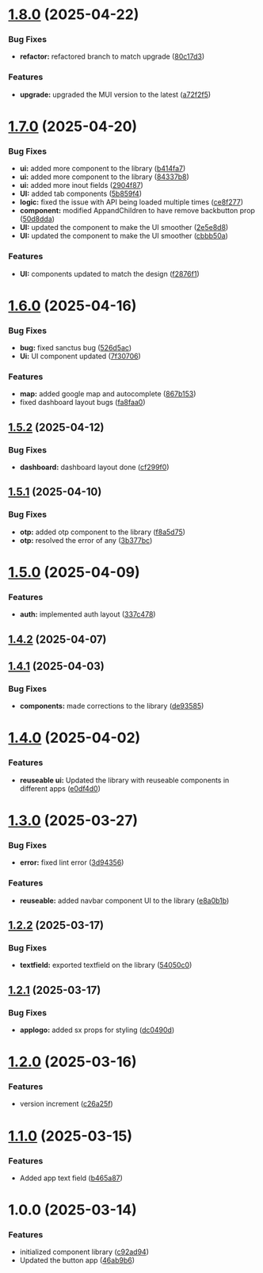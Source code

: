 # [1.8.0](https://gitlab.com/flxfleet-frontend-apps/component-library/compare/v1.7.0...v1.8.0) (2025-04-22)


### Bug Fixes

* **refactor:** refactored branch to match upgrade ([80c17d3](https://gitlab.com/flxfleet-frontend-apps/component-library/commit/80c17d3e9a5560ae3531dbf5aca33620db21e182))


### Features

* **upgrade:** upgraded the MUI version to the latest ([a72f2f5](https://gitlab.com/flxfleet-frontend-apps/component-library/commit/a72f2f52313bd532b80e3bc4aeef4d46bc67e70c))

# [1.7.0](https://gitlab.com/flxfleet-frontend-apps/component-library/compare/v1.6.0...v1.7.0) (2025-04-20)


### Bug Fixes

* **ui:** added more component to the library ([b414fa7](https://gitlab.com/flxfleet-frontend-apps/component-library/commit/b414fa77c98d9189aaeb26380a0c454b25eb0ea0))
* **ui:** added more component to the library ([84337b8](https://gitlab.com/flxfleet-frontend-apps/component-library/commit/84337b85d9382e337fe1952f7b389de318f9fb71))
* **ui:** added more inout fields ([2904f87](https://gitlab.com/flxfleet-frontend-apps/component-library/commit/2904f87f7dabefc202cff0411b8e866adc61389b))
* **UI:** added tab components ([5b859f4](https://gitlab.com/flxfleet-frontend-apps/component-library/commit/5b859f4c6d0399a74b8027b9320ee4d96b359f53))
* **logic:** fixed the issue with API being loaded multiple times ([ce8f277](https://gitlab.com/flxfleet-frontend-apps/component-library/commit/ce8f277a9ecdb74a089637178803b6deb4fd2619))
* **component:** modified AppandChildren to have remove backbutton prop ([50d8dda](https://gitlab.com/flxfleet-frontend-apps/component-library/commit/50d8dda4e6180c5723819587309e2864f7bc14a1))
* **UI:** updated the component to make the UI smoother ([2e5e8d8](https://gitlab.com/flxfleet-frontend-apps/component-library/commit/2e5e8d8de06920c72882d562ea886a0d639a6edb))
* **UI:** updated the component to make the UI smoother ([cbbb50a](https://gitlab.com/flxfleet-frontend-apps/component-library/commit/cbbb50a77b34135077787329ee421cd79c4933a5))


### Features

* **UI:** components updated to match the design ([f2876f1](https://gitlab.com/flxfleet-frontend-apps/component-library/commit/f2876f142e0c1d17fc0f431938989f5c6ca366ec))

# [1.6.0](https://gitlab.com/flxfleet-frontend-apps/component-library/compare/v1.5.2...v1.6.0) (2025-04-16)


### Bug Fixes

* **bug:** fixed sanctus bug ([526d5ac](https://gitlab.com/flxfleet-frontend-apps/component-library/commit/526d5ac676aa19f0bca91796b11d975b4bd23b52))
* **Ui:** UI component updated ([7f30706](https://gitlab.com/flxfleet-frontend-apps/component-library/commit/7f307062866481b936730fd7100dcab6fc06abf6))


### Features

* **map:** added google map and autocomplete ([867b153](https://gitlab.com/flxfleet-frontend-apps/component-library/commit/867b1537676ccd3eccb19e7805d83b69bbd3acb6))
* fixed dashboard layout bugs ([fa8faa0](https://gitlab.com/flxfleet-frontend-apps/component-library/commit/fa8faa0da9916beb2222766c07400f3e592c5acd))

## [1.5.2](https://gitlab.com/flxfleet-frontend-apps/component-library/compare/v1.5.1...v1.5.2) (2025-04-12)


### Bug Fixes

* **dashboard:** dashboard layout done ([cf299f0](https://gitlab.com/flxfleet-frontend-apps/component-library/commit/cf299f0b2d8312b34c3a5ca2450a7d6d9a8c4c1b))

## [1.5.1](https://gitlab.com/flxfleet-frontend-apps/component-library/compare/v1.5.0...v1.5.1) (2025-04-10)


### Bug Fixes

* **otp:** added otp component to the library ([f8a5d75](https://gitlab.com/flxfleet-frontend-apps/component-library/commit/f8a5d755052565d9e253e0bfeeb9f2c761aa6b58))
* **otp:** resolved the error of any ([3b377bc](https://gitlab.com/flxfleet-frontend-apps/component-library/commit/3b377bcfa02cf942388d3e396222db2c27b6a206))

# [1.5.0](https://gitlab.com/flxfleet-frontend-apps/component-library/compare/v1.4.2...v1.5.0) (2025-04-09)


### Features

* **auth:** implemented auth layout ([337c478](https://gitlab.com/flxfleet-frontend-apps/component-library/commit/337c47815e743aec5b38dcc6800e70e2f8663657))

## [1.4.2](https://gitlab.com/flxfleet-frontend-apps/component-library/compare/v1.4.1...v1.4.2) (2025-04-07)

## [1.4.1](https://gitlab.com/flxfleet-frontend-apps/component-library/compare/v1.4.0...v1.4.1) (2025-04-03)


### Bug Fixes

* **components:** made corrections to the library ([de93585](https://gitlab.com/flxfleet-frontend-apps/component-library/commit/de93585aab5913b1c6e03c8853458d08649b5ca3))

# [1.4.0](https://gitlab.com/flxfleet-frontend-apps/component-library/compare/v1.3.0...v1.4.0) (2025-04-02)


### Features

* **reuseable ui:** Updated the library with reuseable components in different apps ([e0df4d0](https://gitlab.com/flxfleet-frontend-apps/component-library/commit/e0df4d01dd7c0a241626c8a10844d4b33c0eeb10))

# [1.3.0](https://gitlab.com/flxfleet-frontend-apps/component-library/compare/v1.2.2...v1.3.0) (2025-03-27)


### Bug Fixes

* **error:** fixed lint error ([3d94356](https://gitlab.com/flxfleet-frontend-apps/component-library/commit/3d94356e5e1388f68c27fd9bdec156f2c185d6ef))


### Features

* **reuseable:** added navbar component UI to the library ([e8a0b1b](https://gitlab.com/flxfleet-frontend-apps/component-library/commit/e8a0b1b663b41c2664c3664a49d2c905266a0a48))

## [1.2.2](https://gitlab.com/flxfleet-frontend-apps/component-library/compare/v1.2.1...v1.2.2) (2025-03-17)


### Bug Fixes

* **textfield:** exported textfield on the library ([54050c0](https://gitlab.com/flxfleet-frontend-apps/component-library/commit/54050c013c1e05363bdeb40c03c18b63d57bf9c4))

## [1.2.1](https://gitlab.com/flxfleet-frontend-apps/component-library/compare/v1.2.0...v1.2.1) (2025-03-17)


### Bug Fixes

* **applogo:** added sx props for styling ([dc0490d](https://gitlab.com/flxfleet-frontend-apps/component-library/commit/dc0490d843dce3dd1cfbb3111a353df67e951d29))

# [1.2.0](https://gitlab.com/flxfleet-frontend-apps/component-library/compare/v1.1.0...v1.2.0) (2025-03-16)


### Features

* version increment ([c26a25f](https://gitlab.com/flxfleet-frontend-apps/component-library/commit/c26a25fdd9e11c0fb0a9e032dc9124fcaac8e119))

# [1.1.0](https://gitlab.com/flxfleet-frontend-apps/component-library/compare/v1.0.0...v1.1.0) (2025-03-15)


### Features

* Added app text field ([b465a87](https://gitlab.com/flxfleet-frontend-apps/component-library/commit/b465a87988de377509394ab067c63c79bc36742b))

# 1.0.0 (2025-03-14)


### Features

* initialized component library ([c92ad94](https://gitlab.com/flxfleet-frontend-apps/component-library/commit/c92ad947808abc6712565e3b0a5e2b41389fce70))
* Updated the button app ([46ab9b6](https://gitlab.com/flxfleet-frontend-apps/component-library/commit/46ab9b6ec72c4ea3ea358e25b3d428d53678058c))
